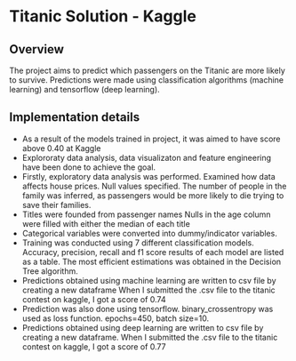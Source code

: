 # Titanic Solution  - Kaggle

## Overview
The project aims to predict which passengers on the Titanic are more likely to survive. Predictions were made using classification algorithms (machine learning) and tensorflow (deep learning). 

## Implementation details
* As a result of the models trained in project, it was aimed to have score above 0.40 at Kaggle
* Explororaty data analysis, data visualizaton and feature engineering have been done to achieve the goal.
* Firstly, exploratory data analysis was performed. Examined how data affects house prices. Null values specified. The number of people in the family was inferred, as passengers would be more likely to die trying to save their families.  
* Titles were founded from passenger names  Nulls in the age column were filled with either the median of each title
* Categorical variables were converted into dummy/indicator variables.
* Training was conducted using 7 different classification models. Accuracy, precision, recall and f1 score results of each model are listed as a table.  The most efficient estimations was obtained in the Decision Tree algorithm.
* Predictions obtained using machine learning are written to csv file by creating a new dataframe When I submitted the .csv file to the titanic contest on kaggle, I got a score of 0.74
* Prediction was also done using tensorflow. binary_crossentropy was used as loss function. epochs=450, batch size=10.
* Predictions obtained using deep learning are written to csv file by creating a new dataframe. When I submitted the .csv file to the titanic contest on kaggle, I got a score of 0.77







